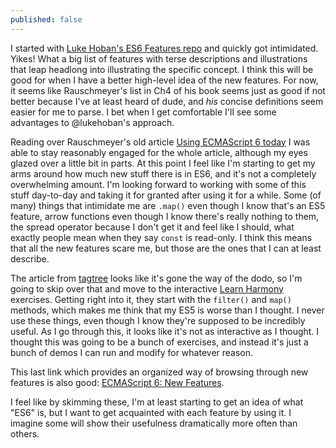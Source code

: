 ```yaml
---
published: false
---
```

I started with [Luke Hoban's ES6 Features repo](https://github.com/lukehoban/es6features) and quickly got intimidated. Yikes! What a big list of features with terse descriptions and illustrations that leap headlong into illustrating the specific concept. I think this will be good for when I have a better high-level idea of the new features. For now, it seems like Rauschmeyer's list in Ch4 of his book seems just as good if not better because I've at least heard of dude, and _his_ concise definitions seem easier for me to parse. I bet when I get comfortable I'll see some advantages to @lukehoban's approach.

Reading over Rauschmeyer's old article [Using ECMAScript 6 today](http://2ality.com/2014/08/es6-today.html) I was able to stay reasonably engaged for the whole article, although my eyes glazed over a little bit in parts. At this point I feel like I'm starting to get my arms around how much new stuff there is in ES6, and it's not a completely overwhelming amount. I'm looking forward to working with some of this stuff day-to-day and taking it for granted after using it for a while. Some (of many) things that intimidate me are `.map()` even though I know that's an ES5 feature, arrow functions even though I know there's really nothing to them, the spread operator because I don't get it and feel like I should, what exactly people mean when they say `const` is read-only. I think this means that all the new features scare me, but those are the ones that I can at least describe.

The article from [tagtree](http://tagtree.tv/courses/expert-es6) looks like it's gone the way of the dodo, so I'm going to skip over that and move to the interactive [Learn Harmony](http://learnharmony.org/) exercises. Getting right into it, they start with the `filter()` and `map()` methods, which makes me think that my ES5 is worse than I thought. I never use these things, even though I know they're supposed to be incredibly useful. As I go through this, it looks like it's not as interactive as I thought. I thought this was going to be a bunch of exercises, and instead it's just a bunch of demos I can run and modify for whatever reason.

This last link which provides an organized way of browsing through new features is also good: [ECMAScript 6: New Features](http://es6-features.org/).

I feel like by skimming these, I'm at least starting to get an idea of what "ES6" is, but I want to get acquainted with each feature by using it. I imagine some will show their usefulness dramatically more often than others.